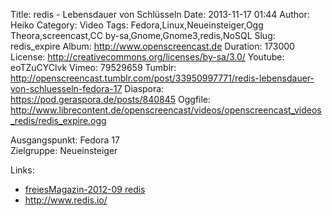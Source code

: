 Title: redis - Lebensdauer von Schlüsseln
Date: 2013-11-17 01:44
Author: Heiko
Category: Video
Tags: Fedora,Linux,Neueinsteiger,Ogg Theora,screencast,CC by-sa,Gnome,Gnome3,redis,NoSQL
Slug: redis_expire
Album: http://www.openscreencast.de
Duration: 173000
License: http://creativecommons.org/licenses/by-sa/3.0/
Youtube: eoTZuCYClvk
Vimeo: 79529659
Tumblr: http://openscreencast.tumblr.com/post/33950997771/redis-lebensdauer-von-schluesseln-fedora-17
Diaspora: https://pod.geraspora.de/posts/840845
Oggfile: http://www.librecontent.de/openscreencast/videos/openscreencast_videos_redis/redis_expire.ogg

Ausgangspunkt: Fedora 17  
Zielgruppe: Neueinsteiger  

Links:

  * [freiesMagazin-2012-09 redis](http://www.freiesmagazin.de/mobil/freiesMagazin-2012-09.html#12_09_redis "Link zu freiesMagazin-2012-09" )
  * <http://www.redis.io/>


